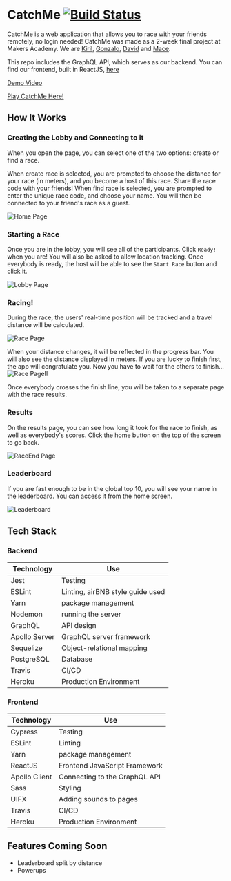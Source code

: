 # CatchMe [![Build Status](https://travis-ci.com/gonzalober/catchme-web.svg?branch=master)](https://travis-ci.com/gonzalober/catchme-web)

CatchMe is a web application that allows you to race with your friends remotely, no login needed!
CatchMe was made as a 2-week final project at Makers Academy. We are [Kiril](https://github.com/kiriarf), [Gonzalo](https://github.com/gonzalober), [David](https://github.com/dm-devtech) and [Mace](https://github.com/mace-akkari).

This repo includes the GraphQL API, which serves as our backend. You can find our frontend, built in ReactJS, [here](https://github.com/gonzalober/catchme-web)

[Demo Video](https://www.youtube.com/watch?v=2YuvLhf_QO8&feature=youtu.be)

[Play CatchMe Here!](https://appcatchme.herokuapp.com)

## How It Works

### Creating the Lobby and Connecting to it

When you open the page, you can select one of the two options: create or find a race.

When create race is selected, you are prompted to choose the distance for your race (in meters), and you become a host of this race. Share the race code with your friends!
When find race is selected, you are prompted to enter the unique race code, and choose your name. You will then be connected to your friend's race as a guest.

![Home Page](screenshots/CatchMeHome.png)

### Starting a Race

Once you are in the lobby, you will see all of the participants. Click `Ready!` when you are! You will also be asked to allow location tracking.
Once everybody is ready, the host will be able to see the `Start Race` button and click it.

![Lobby Page](screenshots/CatchMeLobby.png)

### Racing!

During the race, the users' real-time position will be tracked and a travel distance will be calculated.

![Race Page](screenshots/CatchMeRace.png)

When your distance changes, it will be reflected in the progress bar. You will also see the distance displayed in meters.
If you are lucky to finish first, the app will congratulate you. Now you have to wait for the others to finish...
![Race PageII](screenshots/CatchMeRaceII.png)

Once everybody crosses the finish line, you will be taken to a separate page with the race results.

### Results

On the results page, you can see how long it took for the race to finish, as well as everybody's scores. Click the home button on the top of the screen to go back.

![RaceEnd Page](screenshots/CatchMeEndRace.png)

### Leaderboard

If you are fast enough to be in the global top 10, you will see your name in the leaderboard. You can access it from the home screen.

![Leaderboard](screenshots/CatchMeLeaderboard.png)

## Tech Stack

### Backend

| Technology    | Use                              |
| ------------- | -------------------------------- |
| Jest          | Testing                          |
| ESLint        | Linting, airBNB style guide used |
| Yarn          | package management               |
| Nodemon       | running the server               |
| GraphQL       | API design                       |
| Apollo Server | GraphQL server framework         |
| Sequelize     | Object-relational mapping        |
| PostgreSQL    | Database                         |
| Travis        | CI/CD                            |
| Heroku        | Production Environment           |

### Frontend

| Technology    | Use                           |
| ------------- | ----------------------------- |
| Cypress       | Testing                       |
| ESLint        | Linting                       |
| Yarn          | package management            |
| ReactJS       | Frontend JavaScript Framework |
| Apollo Client | Connecting to the GraphQL API |
| Sass          | Styling                       |
| UIFX          | Adding sounds to pages        |
| Travis        | CI/CD                         |
| Heroku        | Production Environment        |

## Features Coming Soon

- Leaderboard split by distance
- Powerups

